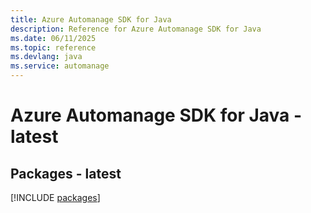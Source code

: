 ```yaml
---
title: Azure Automanage SDK for Java
description: Reference for Azure Automanage SDK for Java
ms.date: 06/11/2025
ms.topic: reference
ms.devlang: java
ms.service: automanage
---
```

# Azure Automanage SDK for Java - latest
## Packages - latest
[!INCLUDE [packages](automanage-index.md)]